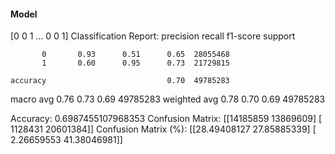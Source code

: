 #### Model
[0 0 1 ... 0 0 1]
Classification Report:
              precision    recall  f1-score   support

           0       0.93      0.51      0.65  28055468
           1       0.60      0.95      0.73  21729815

    accuracy                           0.70  49785283
   macro avg       0.76      0.73      0.69  49785283
weighted avg       0.78      0.70      0.69  49785283

Accuracy: 0.6987455107968353
Confusion Matrix:
[[14185859 13869609]
 [ 1128431 20601384]]
Confusion Matrix (%):
[[28.49408127 27.85885339]
 [ 2.26659553 41.38046981]]
